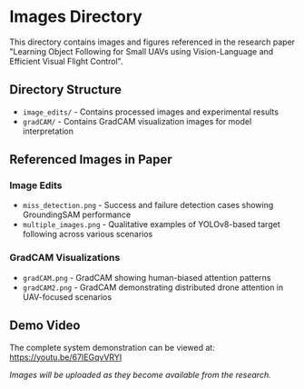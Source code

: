 # Images Directory

This directory contains images and figures referenced in the research paper "Learning Object Following for Small UAVs using Vision-Language and Efficient Visual Flight Control".

## Directory Structure

- `image_edits/` - Contains processed images and experimental results
- `gradCAM/` - Contains GradCAM visualization images for model interpretation

## Referenced Images in Paper

### Image Edits
- `miss_detection.png` - Success and failure detection cases showing GroundingSAM performance
- `multiple_images.png` - Qualitative examples of YOLOv8-based target following across various scenarios

### GradCAM Visualizations  
- `gradCAM.png` - GradCAM showing human-biased attention patterns
- `gradCAM2.png` - GradCAM demonstrating distributed drone attention in UAV-focused scenarios

## Demo Video

The complete system demonstration can be viewed at: https://youtu.be/67IEGqvVRYI

*Images will be uploaded as they become available from the research.*